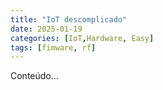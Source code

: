 ```yaml
---
title: "IoT descomplicado"
date: 2025-01-19
categories: [IoT,Hardware, Easy]
tags: [fimware, rf]
---
```

Conteúdo...
